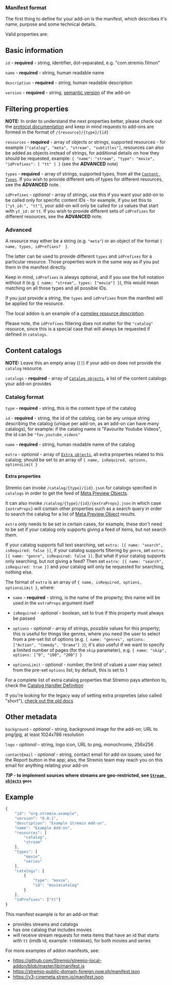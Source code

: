 ### Manifest format

The first thing to define for your add-on is the manifest, which describes it's name, purpose and some technical details.

Valid properties are:


## Basic information

``id`` - **required** - string, identifier, dot-separated, e.g. "com.stremio.filmon"

``name`` - **required** - string, human readable name

``description`` - **required** - string, human readable description

``version`` - **required** - string, [semantic version](https://semver.org/) of the add-on


## Filtering properties

**NOTE:** In order to understand the next properties better, please check out the [protocol documentation](../../protocol.md) and keep in mind requests to add-ons are formed in the format of `/{resource}/{type}/{id}`

``resources`` - **required** - array of objects or strings, supported resources - for example ``["catalog", "meta", "stream", "subtitles"]``, resources can also be added as objects instead of strings, for additional details on how they should be requested, example: `{ "name": "stream", "type": "movie", "idPrefixes": [ "tt" ] }` (see the **ADVANCED** note)

``types`` - **required** - array of strings, supported types, from all the [``Content Types``](./content.types.md). If you wish to provide different sets of types for different resources, see the **ADVANCED** note.

``idPrefixes`` - _optional_ - array of strings, use this if you want your add-on to be called only for specific content IDs - for example, if you set this to `["yt_id:", "tt"]`, your add-on will only be called for `id` values that start with `yt_id:` or `tt`. If you wish to provide different sets of `idPrefixes` for different resources, see the **ADVANCED** note.

### Advanced

A resource may either be a string (e.g. `"meta"`) or an object of the format `{ name, types, idPrefixes?  }`.

The latter can be used to provide different `types` and `idPrefixes` for a particular resource. Those properties work in the same way as if you put them in the manifest directly.

Keep in mind, `idPrefixes` is always optional, and if you use the full notation without it (e.g. `{ name: "stream", types: ["movie"] }`), this would mean matching on all those types and all possible IDs.

If you just provide a string, the `types` and `idPrefixes` from the manifest will be applied for the resource.

The local addon is an example of a [complex resource description](https://github.com/Stremio/stremio-local-addon/blob/master/lib/manifest.js).

Please note, the `idPrefixes` filtering does not matter for the `"catalog"` resource, since this is a special case that will always be requested if defined in `catalogs`.

## Content catalogs

**NOTE:** Leave this an empty array (``[]``) if your add-on does not provide the `catalog` resource.

``catalogs`` - **required** - array of [``Catalog objects``](#content-catalogs), a list of the content catalogs your add-on provides

### Catalog format

``type`` - **required** - string, this is the content type of the catalog

``id`` - **required** - string, the id of the catalog, can be any unique string describing the catalog (unique per add-on, as an add-on can have many catalogs), for example: if the catalog name is "Favourite Youtube Videos", the id can be `"fav_youtube_videos"`

``name`` - **required** - string, human readable name of the catalog

``extra`` - _optional_ - array of [``Extra objects``](#extra-properties), all extra properties related to this catalog; should be set to an array of `{ name, isRequired, options, optionsLimit }`


#### Extra properties

Stremio can invoke `/catalog/{type}/{id}.json` for catalogs specified in `catalogs` in order to get the feed of [Meta Preview Objects](./meta.md#meta-preview-object).

It can also invoke `/catalog/{type}/{id}/{extraProps}.json` in which case `{extraProps}` will contain other properties such as a search query in order to search the catalog for a list of [Meta Preview Object](./meta.md#meta-preview-object) results.

``extra`` only needs to be set in certain cases, for example, these don't need to be set if your catalog only supports giving a feed of items, but not search them.

If your catalog supports full text searching, set `extra: [{ name: "search", isRequired: false }]`, if your catalog supports filtering by `genre`, set `extra: [{ name: "genre", isRequired: false }]`. But what if your catalog supports only searching, but not giving a feed? Then set `extra: [{ name: "search", isRequired: true }]` and your catalog will only be requested for searching, nothing else.

The format of `extra` is an array of `{ name, isRequired, options, optionsLimit }`, where:

* `name` - **required** - string, is the name of the property; this name will be used in the `extraProps` argument itself

* `isRequired` - _optional_ - boolean, set to true if this property must always be passed

* `options` - _optional_ - array of strings, possible values for this property; this is useful for things like genres, where you need the user to select from a pre-set list of options (e.g. `{ name: "genres", options: ["Action", "Comedy", "Drama"] }`); it's also useful if we want to specify a limited number of pages (for the `skip` parameter), e.g. `{ name: "skip", options: ["0", "100", "200"] }`

* `optionsLimit` - _optional_ - number, the limit of values a user may select from the pre-set `options` list; by default, this is set to 1


For a complete list of extra catalog properties that Stremio pays attention to, check the [Catalog Handler Definition](../requests/defineCatalogHandler.md)

If you're looking for the legacy way of setting extra propreties (also called "short"), [check out the old docs](https://github.com/Stremio/stremio-addon-sdk/blob/b11bd517f8ce3b24a843de320ec8ac193611e9a0/docs/api/responses/manifest.md#catalog-format)

## Other metadata

``background`` - _optional_ - string, background image for the add-on; URL to png/jpg, at least 1024x786 resolution

``logo`` - _optional_ - string, logo icon, URL to png, monochrome, 256x256

``contactEmail`` - _optional_ - string, contact email for add-on issues; used for the Report button in the app; also, the Stremio team may reach you on this email for anything relating your add-on


***TIP* - to implement sources where streams are geo-restricted, see [``Stream objects``](./stream.md) `geos`**


## Example

```javascript
{           
    "id": "org.stremio.example",
    "version": "0.0.1",
    "description": "Example Stremio Add-on",
    "name": "Example Add-on",
    "resources": [
        "catalog",
        "stream"
    ],
    "types": [
        "movie",
        "series"
    ],
    "catalogs": [
        {
            "type": "movie",
            "id": "moviecatalog"
        }
    ],
    "idPrefixes": ["tt"]
}
```

This manifest example is for an add-on that:
- provides streams and catalogs
- has one catalog that includes movies
- will receive stream requests for meta items that have an id that starts with `tt` (imdb id, example: `tt0068646`), for both movies and series

For more examples of addon manifests, see:

* https://github.com/Stremio/stremio-local-addon/blob/master/lib/manifest.js
* https://stremio-public-domain-foreign.now.sh/manifest.json
* https://v3-cinemeta.strem.io/manifest.json
